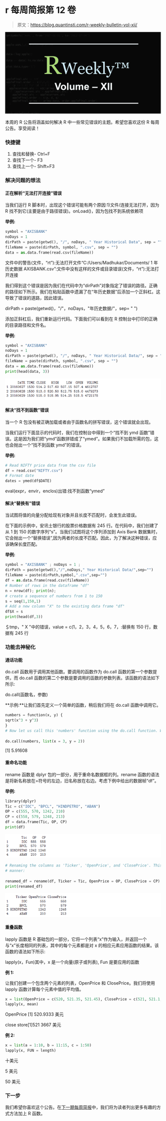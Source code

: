 # r 每周简报第 12 卷

> 原文：<https://blog.quantinsti.com/r-weekly-bulletin-vol-xii/>

![](img/1e84dfdb9ae961220efbb679abaacd33.png)

本周的 R 公告将涵盖如何解决 R 中一些常见错误的主题。希望您喜欢这份 R 每周公告。享受阅读！

### 快捷键

1.  查找和替换- Ctrl+F
2.  查找下一个- F3
3.  查找上一个- Shift+F3

### 解决问题的想法

#### 正在解析“无法打开连接”错误

当我们运行 R 脚本时，出现这个错误可能有两个原因:1)文件/连接无法打开，因为 R 找不到它(主要是由于路径错误)。onLoad()，因为包找不到系统依赖项

**举例:**

```py
symbol = "AXISBANK"
noDays = 1
dirPath = paste(getwd(), "/", noDays, " Year Historical Data", sep = "")
fileName = paste(dirPath, symbol, ".csv", sep = "")
data = as.data.frame(read.csv(fileName))
```

文件中的警告(文件，“rt”):无法打开文件“C:/Users/Madhukar/Documents/ 1 年历史数据 AXISBANK.csv”:文件中没有这样的文件或目录错误(文件，“rt”):无法打开连接

我们得到这个错误是因为我们在代码中为“dirPath”对象指定了错误的路径。正确的路径如下所示。我们在粘贴函数中遗漏了在“年历史数据”后添加一个正斜杠。这导致了错误的道路，因此错误。

dirPath = paste(getwd()，"/"，noDays，"年历史数据/"，sep= " ")

添加正斜杠后，我们重新运行代码。下面我们可以看到在 R 控制台中打印的正确的目录路径和文件名。

**举例:**

```py
symbol = "AXISBANK"
noDays = 1
dirPath = paste(getwd(), "/", noDays, " Year Historical Data/", sep = "")
fileName = paste(dirPath, symbol, ".csv", sep = "")
data = as.data.frame(read.csv(fileName))
print(head(data, 3))
```

![](img/9c097ed394f4046c478528cc61e7e470.png)

#### 解决“找不到函数”错误

当一个 R 包没有被正确加载或者由于函数名的拼写错误，这个错误就会出现。

当我们运行下面显示的代码时，我们在控制台中得到一个“找不到 ymd 函数”错误。这是因为我们把“ymd”函数拼错成了“ymed”。如果我们不加载所需的包，这也会抛出一个“找不到函数 ymd”的错误。

**举例:**

```py
# Read NIFTY price data from the csv file
df = read.csv("NIFTY.csv")
# Format date
dates = ymed(df$DATE)
```

eval(expr，envir，enclos)出错:找不到函数“ymed”

#### 解决“替换有”错误

当试图将值的向量分配给现有对象并且长度不匹配时，会发生此错误。

在下面的示例中，安讯士银行的股票价格数据有 245 行。在代码中，我们创建了从 1 到 150 的数字序列“s”。当我们试图将这个序列添加到 Axis Bank 数据集时，它会抛出一个“替换错误”,因为两者的长度不匹配。因此，为了解决这种错误，应该确保长度匹配。

**举例:**

```py
symbol = "AXISBANK" ; noDays = 1 ;
dirPath = paste(getwd(),"/",noDays," Year Historical Data/",sep="")
fileName = paste(dirPath,symbol,".csv",sep="")
df = as.data.frame(read.csv(fileName))
# Number of rows in the dataframe "df"
n = nrow(df); print(n);
# create a sequence of numbers from 1 to 150
s = seq(1,150,1)
# Add a new column "X" to the existing data frame "df"
df$X = s
print(head(df,3))
```

＄tmp，" X "中的错误，value = c(1，2，3，4，5，6，7，:替换有 150 行，数据有 245 行

### 功能去神秘化

#### 通话功能

do.call 函数用于调用其他函数。要调用的函数作为 do.call 函数的第一个参数提供，而 do.call 函数的第二个参数是要调用的函数的参数列表。该函数的语法如下所示:

do.call(函数名，参数)

**示例:**让我们首先定义一个简单的函数，稍后我们将在 do.call 函数中调用它。

```py
numbers = function(x, y) {
sqrt(x^3 + y^3)
}
# Now let us call this 'numbers' function using the do.call function. We provide the function name as # the first argument to the do.call function, and a list of the arguments as the second argument.

do.call(numbers, list(x = 3, y = 2))
```

[1] 5.91608

#### 重命名功能

rename 函数是 dplyr 包的一部分，用于重命名数据框的列。rename 函数的语法是将新名称放在=符号的左边，旧名称放在右边。考虑下例中给出的数据帧“df”。

**举例:**

```py
library(dplyr)
Tic = c("IOC", "BPCL", "HINDPETRO", "ABAN")
OP = c(555, 570, 1242, 210)
CP = c(558, 579, 1248, 213)
df = data.frame(Tic, OP, CP)
print(df)
```

![](img/0ea776da563c66287a633dd72ee4f8ff.png)

```py
# Renaming the columns as 'Ticker', 'OpenPrice', and 'ClosePrice'. This can be done in the following 
# manner:

renamed_df = rename(df, Ticker = Tic, OpenPrice = OP, ClosePrice = CP)
print(renamed_df)
```

![](img/3afea6863cf2087868a7ab337dc85659.png)

#### 重叠函数

lapply 函数是 R 基础包的一部分，它将一个列表“x”作为输入，并返回一个与“x”长度相同的列表，其中的每个元素都是对 x 的相应元素应用函数的结果。该函数的语法如下所示:

lapply(x，Fun)其中，x 是一个向量(原子或列表), Fun 是要应用的函数

**例 1:**

让我们创建一个包含两个元素的列表，OpenPrice 和 ClosePrice。我们将使用 lapply 函数计算每个元素中值的平均值。

```py
x = list(OpenPrice = c(520, 521.35, 521.45), ClosePrice = c(521, 521.1, 522))
lapply(x, mean)
```

OpenPrice [1] 520.9333 美元

close store[1]521 3667 美元

**例 2:**

```py
x = list(a = 1:10, b = 11:15, c = 1:50)
lapply(x, FUN = length)
```

十美元

5 美元

50 美元

### 下一步

我们希望你喜欢这个公告。在[下一期每周简报](https://blog.quantinsti.com/r-weekly-bulletin-vol-xiii)中，我们将为读者列出更多有趣的方式方法加上 R 函数。